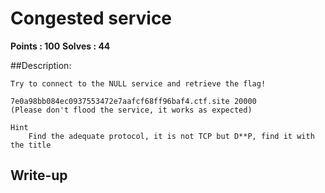 # Congested service

**Points : 100**
**Solves : 44**

##Description:

	Try to connect to the NULL service and retrieve the flag!
	
	7e0a98bb084ec0937553472e7aafcf68ff96baf4.ctf.site 20000
	(Please don't flood the service, it works as expected)
	
	Hint
		Find the adequate protocol, it is not TCP but D**P, find it with the title

## Write-up
